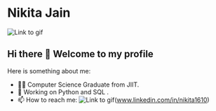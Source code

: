  # Nikita Jain

![](https://camo.githubusercontent.com/5ff9182d12e799168a3bb67b88df7388ae08ede3/68747470733a2f2f6d69726f2e6d656469756d2e636f6d2f6d61782f3837352f312a7164415731546a434e353768316c6275757a766368672e676966 "Link to gif")

## Hi there 👋 Welcome to my profile

Here is something about me:
- 💁‍♀️ Computer Science Graduate from JIIT.
- 📖 Working on Python and SQL .
- 📫 How to reach me: ![](https://icon-icons.com/icon/linkedin-logo-square/134016 "Link to gif")(www.linkedin.com/in/nikita1610)
